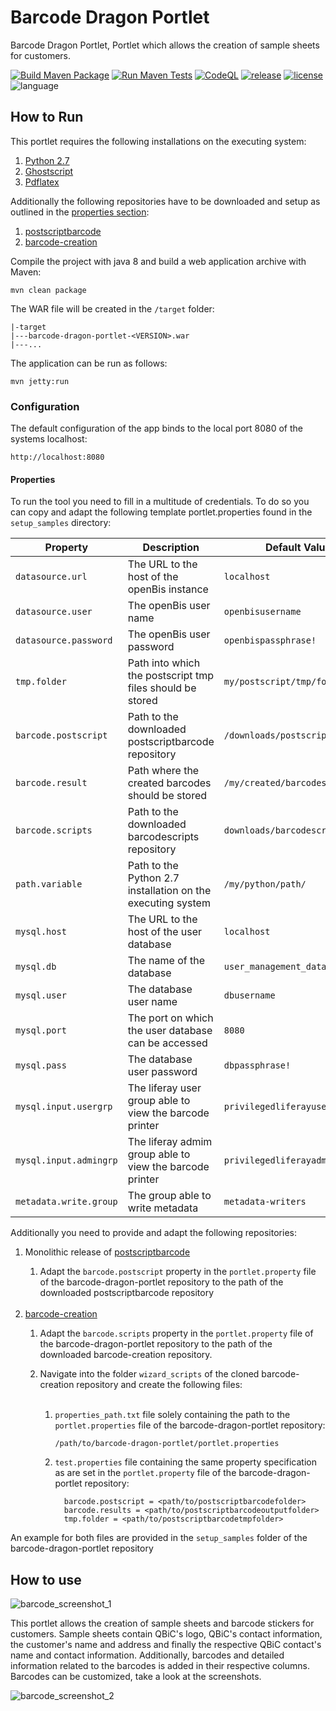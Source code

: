 # Barcode Dragon Portlet

Barcode Dragon Portlet, Portlet which allows the creation of sample sheets for customers.

[![Build Maven Package](https://github.com/qbicsoftware/barcode-dragon-portlet/actions/workflows/build_package.yml/badge.svg)](https://github.com/qbicsoftware/barcode-dragon-portlet/actions/workflows/build_package.yml)
[![Run Maven Tests](https://github.com/qbicsoftware/barcode-dragon-portlet/actions/workflows/run_tests.yml/badge.svg)](https://github.com/qbicsoftware/barcode-dragon-portlet/actions/workflows/run_tests.yml)
[![CodeQL](https://github.com/qbicsoftware/barcode-dragon-portlet/actions/workflows/codeql-analysis.yml/badge.svg)](https://github.com/qbicsoftware/barcode-dragon-portlet/actions/workflows/codeql-analysis.yml)
[![release](https://img.shields.io/github/v/release/qbicsoftware/barcode-dragon-portlet?include_prereleases)](https://github.com/qbicsoftware/barcode-dragon-portlet/releases)
[![license](https://img.shields.io/github/license/qbicsoftware/barcode-dragon-portlet)](https://github.com/qbicsoftware/barcode-dragon-portlet/blob/main/LICENSE)
![language](https://img.shields.io/badge/language-java-blue.svg)

## How to Run


This portlet requires the following installations on the executing system: 
<ol>
<li><a href="https://www.python.org/download/releases/2.7/">Python 2.7</a></li>
<li><a href="https://www.ghostscript.com/releases/index.html">Ghostscript</a></li>
<li><a href="https://pypi.org/project/pdflatex/0.1.3/">Pdflatex</a></li>
</ol>

Additionally the following repositories have to be downloaded and setup as outlined in the [properties section](#properties): 

<ol>
<li><a href="https://github.com/bwipp/postscriptbarcode/releases/tag/2017-07-10">postscriptbarcode</a></li>
<li><a href="https://github.com/qbicsoftware/barcode-creation">barcode-creation</a></li>
</ol>

Compile the project with java 8 and build a web application archive with Maven:

```
mvn clean package
```

The WAR file will be created in the ``/target`` folder:

```
|-target
|---barcode-dragon-portlet-<VERSION>.war
|---...
```

The application can be run as follows:

```
mvn jetty:run 
```

### Configuration

The default configuration of the app binds to the local port 8080 of the systems localhost:

```
http://localhost:8080
```

#### Properties

To run the tool you need to fill in a multitude of credentials. 
To do so you can copy and adapt the following template portlet.properties found in the ``setup_samples`` directory:

| Property               | Description                                                 | Default Value                   |
|------------------------|-------------------------------------------------------------|---------------------------------|
| `datasource.url`       | The URL to the host of the openBis instance                 | `localhost `                    |
| `datasource.user`      | The openBis user name                                       | `openbisusername`               |
| `datasource.password`  | The openBis user password                                   | `openbispassphrase!`            |
| `tmp.folder`           | Path into which the postscript tmp files should be stored   | `my/postscript/tmp/folder!`     |
| `barcode.postscript`   | Path to the downloaded postscriptbarcode repository         | `/downloads/postscriptbarcode/` |
| `barcode.result`       | Path where the created barcodes should be stored            | `/my/created/barcodes`          |
| `barcode.scripts`      | Path to the downloaded barcodescripts repository            | `downloads/barcodescripts/`     |
| `path.variable`        | Path to the Python 2.7 installation on the executing system | `/my/python/path/`              |
| `mysql.host`           | The URL to the host of the user database                    | `localhost `                    |
| `mysql.db`             | The name of the database                                    | `user_management_database`      |
| `mysql.user`           | The database user name                                      | `dbusername`                    |
| `mysql.port`           | The port on which the user database can be accessed         | `8080`                          |
| `mysql.pass`           | The database user password                                  | `dbpassphrase!`                 |
| `mysql.input.usergrp`  | The liferay user group able to view the barcode printer     | `privilegedliferayuser`         |
| `mysql.input.admingrp` | The liferay admim group able to view the barcode printer    | `privilegedliferayadmin`        |
| `metadata.write.group` | The group able to write metadata                            | `metadata-writers`              |

Additionally you need to provide and adapt the following repositories:

<ol> 
<li>Monolithic release of <a href="https://github.com/bwipp/postscriptbarcode/releases/tag/2017-07-10">postscriptbarcode</a></li>

1. Adapt the ``barcode.postscript`` property in the ``portlet.property`` file of the barcode-dragon-portlet repository to the path of the downloaded postscriptbarcode repository
<br/><br/>
<li><a href="https://github.com/qbicsoftware/barcode-creation" >barcode-creation</a></li> 

1. Adapt the ``barcode.scripts`` property in the ``portlet.property`` file of the barcode-dragon-portlet repository to the path of the downloaded barcode-creation repository. 

2. Navigate into the folder ``wizard_scripts`` of the cloned barcode-creation repository and create the following files:
<br/><br/>
   1. `properties_path.txt` file solely containing the path to the ``portlet.properties`` file of the barcode-dragon-portlet repository:

          /path/to/barcode-dragon-portlet/portlet.properties
   
   2. `test.properties` file containing the same property specification as are set in the ``portlet.property`` file of the barcode-dragon-portlet repository:
   
            barcode.postscript = <path/to/postscriptbarcodefolder>
            barcode.results = <path/to/postscriptbarcodeoutputfolder>
            tmp.folder = <path/to/postscriptbarcodetmpfolder>
   
</ol>

An example for both files are provided in the ``setup_samples`` folder of the barcode-dragon-portlet repository

## How to use

![barcode_screenshot_1](https://user-images.githubusercontent.com/21954664/41223131-3a008db8-6d69-11e8-825e-d7a3e9d91d1d.png)

This portlet allows the creation of sample sheets and barcode stickers for customers.
Sample sheets contain QBiC's logo, QBiC's contact information, the customer's name and address and finally the respective QBiC contact's name and contact information.
Additionally, barcodes and detailed information related to the barcodes is added in their respective columns.
Barcodes can be customized, take a look at the screenshots.

![barcode_screenshot_2](https://user-images.githubusercontent.com/21954664/41223134-3bced618-6d69-11e8-9d18-f3a12846e05b.png)